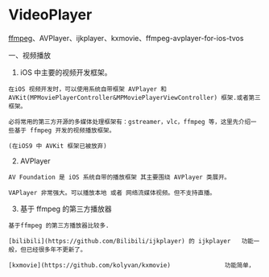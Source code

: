 # VideoPlayer
[ffmpeg](http://ffmpeg.org)、AVPlayer、ijkplayer、kxmovie、ffmpeg-avplayer-for-ios-tvos

一、视频播放

  1. iOS 中主要的视频开发框架。
  
    在iOS 视频开发时，可以使用系统自带框架 AVPlayer 和 AVKit(MPMoviePlayerController&MPMoviePlayerViewController) 框架.或者第三框架。

    必将常用的第三方开源的多媒体处理框架有：gstreamer，vlc，ffmpeg 等，这里先介绍一些基于 ffmpeg 开发的视频播放框架。
    
    (在iOS9 中 AVKit 框架已被放弃)
  
  2. AVPlayer

    AV Foundation 是 iOS 系统自带的播放框架 其主要围绕 AVPlayer 类展开。
    
    VAPlayer 非常强大。可以播放本地 或者 网络流媒体视频。但不支持直播。
  
  3. 基于 ffmpeg 的第三方播放器
  
    基于ffmpeg 的第三方播放器比较多.

    [bilibili](https://github.com/Bilibili/ijkplayer) 的 ijkplayer   功能一般，但已经很多年不更新了。
    
    [kxmovie](https://github.com/kolyvan/kxmovie)               功能简单，
    

